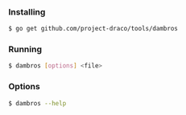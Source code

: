 ### Installing
```sh
$ go get github.com/project-draco/tools/dambros
```
### Running
```sh
$ dambros [options] <file>
```
### Options
```sh
$ dambros --help
```
